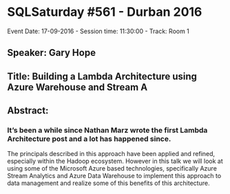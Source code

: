 # SQLSaturday #561 - Durban 2016
Event Date: 17-09-2016 - Session time: 11:30:00 - Track: Room 1
## Speaker: Gary Hope
## Title: Building a Lambda Architecture using Azure Warehouse and Stream A
## Abstract:
### It’s been a while since Nathan Marz wrote the first Lambda Architecture post and a lot has happened since. 

The principals described in this approach have been applied and refined, especially within the Hadoop ecosystem. However in this talk we will look at using some of the Microsoft Azure based technologies, specifically Azure Stream Analytics and Azure Data Warehouse to implement this approach to data management and realize some of this benefits of this architecture.
